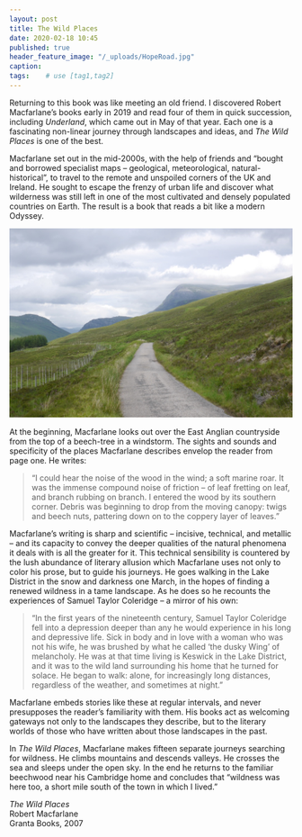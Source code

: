 ```yaml
---
layout: post
title: The Wild Places
date: 2020-02-18 10:45
published: true
header_feature_image: "/_uploads/HopeRoad.jpg"
caption:
tags:    # use [tag1,tag2]
---
```


Returning to this book was like meeting an old friend.  I discovered Robert Macfarlane’s books early in 2019 and read four of them in quick succession, including _Underland_, which came out in May of that year.  Each one is a fascinating non-linear journey through landscapes and ideas, and _The Wild Places_ is one of the best.

Macfarlane set out in the mid-2000s, with the help of friends and “bought and borrowed specialist maps – geological, meteorological, natural-historical”, to travel to the remote and unspoiled corners of the UK and Ireland.  He sought to escape the frenzy of urban life and discover what wilderness was still left in one of the most cultivated and densely populated countries on Earth.  The result is a book that reads a bit like a modern Odyssey.

[![Hope Road](/_uploads/HopeRoad.jpg)](/_uploads/HopeRoad.jpg)

At the beginning, Macfarlane looks out over the East Anglian countryside from the top of a beech-tree in a windstorm.  The sights and sounds and specificity of the places Macfarlane describes envelop the reader from page one.  He writes:
>“I could hear the noise of the wood in the wind; a soft marine roar. It was the immense compound noise of friction – of leaf fretting on leaf, and branch rubbing on branch. I entered the wood by its southern corner. Debris was beginning to drop from the moving canopy: twigs and beech nuts, pattering down on to the coppery layer of leaves.”

Macfarlane’s writing is sharp and scientific – incisive, technical, and metallic – and its capacity to convey the deeper qualities of the natural phenomena it deals with is all the greater for it.  This technical sensibility is countered by the lush abundance of literary allusion which Macfarlane uses not only to color his prose, but to guide his journeys.
He goes walking in the Lake District in the snow and darkness one March, in the hopes of finding a renewed wildness in a tame landscape.  As he does so he recounts the experiences of Samuel Taylor Coleridge – a mirror of his own:
>“In the first years of the nineteenth century, Samuel Taylor Coleridge fell into a depression deeper than any he would experience in his long and depressive life. Sick in body and in love with a woman who was not his wife, he was brushed by what he called ‘the dusky Wing’ of melancholy. He was at that time living is Keswick in the Lake District, and it was to the wild land surrounding his home that he turned for solace. He began to walk: alone, for increasingly long distances, regardless of the weather, and sometimes at night.”

Macfarlane embeds stories like these at regular intervals, and never presupposes the reader’s familiarity with them.  His books act as welcoming gateways not only to the landscapes they describe, but to the literary worlds of those who have written about those landscapes in the past.

In _The Wild Places_, Macfarlane makes fifteen separate journeys searching for wildness.  He climbs mountains and descends valleys.  He crosses the sea and sleeps under the open sky.  In the end he returns to the familiar beechwood near his Cambridge home and concludes that “wildness was here too, a short mile south of the town in which I lived.”

_The Wild Places_  
Robert Macfarlane  
Granta Books, 2007  

